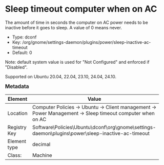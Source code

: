 # Sleep timeout computer when on AC

The amount of time in seconds the computer on AC power needs to be inactive before it goes to sleep. A value of 0 means never.

- Type: dconf
- Key: /org/gnome/settings-daemon/plugins/power/sleep-inactive-ac-timeout
- Default: 0

Note: default system value is used for "Not Configured" and enforced if "Disabled".

Supported on Ubuntu 20.04, 22.04, 23.10, 24.04, 24.10.



<span style="font-size: larger;">**Metadata**</span>

| Element      | Value            |
| ---          | ---              |
| Location     | Computer Policies -> Ubuntu -> Client management -> Power Management -> Sleep timeout computer when on AC    |
| Registry Key | Software\Policies\Ubuntu\dconf\org\gnome\settings-daemon\plugins\power\sleep-inactive-ac-timeout         |
| Element type | decimal |
| Class:       | Machine       |
